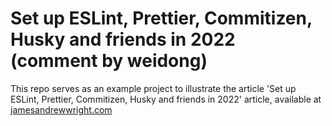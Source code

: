 # Set up ESLint, Prettier, Commitizen, Husky and friends in 2022 (comment by weidong)

This repo serves as an example project to illustrate the article 'Set up ESLint, Prettier, Commitizen, Husky and friends in 2022' article, available at [jamesandrewwright.com](https://jamesandrewwright.com/articles/commitizen-eslint-prettier-husky)
